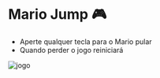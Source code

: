 # Mario Jump :video_game:

- Aperte qualquer tecla para o Mario pular
- Quando perder o jogo reiniciará 

![jogo](https://user-images.githubusercontent.com/104446767/171060150-cb88e624-d88d-446e-a038-e0d2a1b3c2eb.png)
